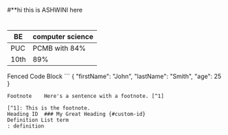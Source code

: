 #**hi this is ASHWINI here
#
 BE| computer science |
| ----------- | ----------- |
| PUC | PCMB with 84%|
| 10th  | 89% |
Fenced Code Block	```
{
  "firstName": "John",
  "lastName": "Smith",
  "age": 25
}
```
Footnote	Here's a sentence with a footnote. [^1]

[^1]: This is the footnote.
Heading ID	### My Great Heading {#custom-id}
Definition List	term
: definition
